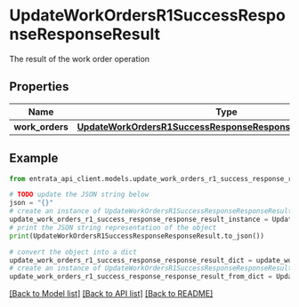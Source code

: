 # UpdateWorkOrdersR1SuccessResponseResponseResult

The result of the work order operation

## Properties

Name | Type | Description | Notes
------------ | ------------- | ------------- | -------------
**work_orders** | [**UpdateWorkOrdersR1SuccessResponseResponseResultWorkOrders**](UpdateWorkOrdersR1SuccessResponseResponseResultWorkOrders.md) |  | [optional] 

## Example

```python
from entrata_api_client.models.update_work_orders_r1_success_response_response_result import UpdateWorkOrdersR1SuccessResponseResponseResult

# TODO update the JSON string below
json = "{}"
# create an instance of UpdateWorkOrdersR1SuccessResponseResponseResult from a JSON string
update_work_orders_r1_success_response_response_result_instance = UpdateWorkOrdersR1SuccessResponseResponseResult.from_json(json)
# print the JSON string representation of the object
print(UpdateWorkOrdersR1SuccessResponseResponseResult.to_json())

# convert the object into a dict
update_work_orders_r1_success_response_response_result_dict = update_work_orders_r1_success_response_response_result_instance.to_dict()
# create an instance of UpdateWorkOrdersR1SuccessResponseResponseResult from a dict
update_work_orders_r1_success_response_response_result_from_dict = UpdateWorkOrdersR1SuccessResponseResponseResult.from_dict(update_work_orders_r1_success_response_response_result_dict)
```
[[Back to Model list]](../README.md#documentation-for-models) [[Back to API list]](../README.md#documentation-for-api-endpoints) [[Back to README]](../README.md)


